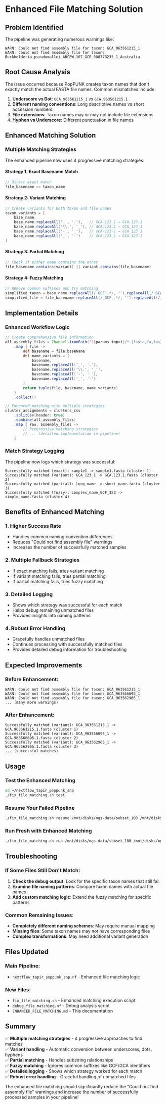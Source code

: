 # Enhanced File Matching Solution

## Problem Identified
The pipeline was generating numerous warnings like:
```
WARN: Could not find assembly file for taxon: GCA_963561215_1
WARN: Could not find assembly file for taxon: Burkholderia_pseudomallei_ABCPW_107_GCF_000773235_1_Australia
```

## Root Cause Analysis
The issue occurred because PopPUNK creates taxon names that don't exactly match the actual FASTA file names. Common mismatches include:

1. **Underscore vs Dot**: `GCA_963561215_1` vs `GCA.963561215.1`
2. **Different naming conventions**: Long descriptive names vs short accession numbers
3. **File extensions**: Taxon names may or may not include file extensions
4. **Hyphen vs Underscore**: Different punctuation in file names

## Enhanced Matching Solution

### Multiple Matching Strategies
The enhanced pipeline now uses 4 progressive matching strategies:

#### Strategy 1: Exact Basename Match
```groovy
// Direct exact match
file_basename == taxon_name
```

#### Strategy 2: Variant Matching
```groovy
// Create variants for both taxon and file names
taxon_variants = [
    base_name,
    base_name.replaceAll('_', '.'),   // GCA_123_1 → GCA.123.1
    base_name.replaceAll('\\.', '_'), // GCA.123.1 → GCA_123_1
    base_name.replaceAll('-', '_'),   // GCA-123-1 → GCA_123_1
    base_name.replaceAll('_', '-')    // GCA_123_1 → GCA-123-1
]
```

#### Strategy 3: Partial Matching
```groovy
// Check if either name contains the other
file_basename.contains(variant) || variant.contains(file_basename)
```

#### Strategy 4: Fuzzy Matching
```groovy
// Remove common suffixes and try matching
simplified_taxon = base_name.replaceAll(/_GCF_.*/, '').replaceAll(/_GCA_.*/, '')
simplified_file = file_basename.replaceAll(/_GCF_.*/, '').replaceAll(/_GCA_.*/, '')
```

## Implementation Details

### Enhanced Workflow Logic
```groovy
// Create comprehensive file information
all_assembly_files = Channel.fromPath("${params.input}/*.{fasta,fa,fas}")
    .map { file -> 
        def basename = file.baseName
        def name_variants = [
            basename,
            basename.replaceAll('_', '.'),
            basename.replaceAll('\\.', '_'),
            basename.replaceAll('-', '_'),
            basename.replaceAll('_', '-')
        ]
        return tuple(file, basename, name_variants)
    }
    .collect()

// Enhanced matching with multiple strategies
cluster_assignments = clusters_csv
    .splitCsv(header: true)
    .combine(all_assembly_files)
    .map { row, assembly_files -> 
        // Progressive matching strategies
        // ... (detailed implementation in pipeline)
    }
```

### Match Strategy Logging
The pipeline now logs which strategy was successful:
```
Successfully matched (exact): sample1 -> sample1.fasta (cluster 1)
Successfully matched (variant): GCA_123_1 -> GCA.123.1.fasta (cluster 2)
Successfully matched (partial): long_name -> short_name.fasta (cluster 3)
Successfully matched (fuzzy): complex_name_GCF_123 -> simple_name.fasta (cluster 4)
```

## Benefits of Enhanced Matching

### 1. **Higher Success Rate**
- Handles common naming convention differences
- Reduces "Could not find assembly file" warnings
- Increases the number of successfully matched samples

### 2. **Multiple Fallback Strategies**
- If exact matching fails, tries variant matching
- If variant matching fails, tries partial matching
- If partial matching fails, tries fuzzy matching

### 3. **Detailed Logging**
- Shows which strategy was successful for each match
- Helps debug remaining unmatched files
- Provides insights into naming patterns

### 4. **Robust Error Handling**
- Gracefully handles unmatched files
- Continues processing with successfully matched files
- Provides detailed debug information for troubleshooting

## Expected Improvements

### Before Enhancement:
```
WARN: Could not find assembly file for taxon: GCA_963561215_1
WARN: Could not find assembly file for taxon: GCA_963566695_1
WARN: Could not find assembly file for taxon: GCA_963562965_1
... (many more warnings)
```

### After Enhancement:
```
Successfully matched (variant): GCA_963561215_1 -> GCA.963561215.1.fasta (cluster 1)
Successfully matched (variant): GCA_963566695_1 -> GCA.963566695.1.fasta (cluster 2)
Successfully matched (variant): GCA_963562965_1 -> GCA.963562965.1.fasta (cluster 3)
... (successful matches)
```

## Usage

### Test the Enhanced Matching
```bash
cd ~/nextflow_tapir_poppunk_snp
./fix_file_matching.sh test
```

### Resume Your Failed Pipeline
```bash
./fix_file_matching.sh resume /mnt/disks/ngs-data/subset_100 /mnt/disks/ngs-data/results_322_genomes_poppunk
```

### Run Fresh with Enhanced Matching
```bash
./fix_file_matching.sh run /mnt/disks/ngs-data/subset_100 /mnt/disks/ngs-data/results_enhanced
```

## Troubleshooting

### If Some Files Still Don't Match:
1. **Check the debug output**: Look for the specific taxon names that still fail
2. **Examine file naming patterns**: Compare taxon names with actual file names
3. **Add custom matching logic**: Extend the fuzzy matching for specific patterns

### Common Remaining Issues:
- **Completely different naming schemes**: May require manual mapping
- **Missing files**: Some taxon names may not have corresponding files
- **Complex transformations**: May need additional variant generation

## Files Updated

### Main Pipeline:
- `nextflow_tapir_poppunk_snp.nf` - Enhanced file matching logic

### New Files:
- `fix_file_matching.sh` - Enhanced matching execution script
- `debug_file_matching.nf` - Debug analysis script
- `ENHANCED_FILE_MATCHING.md` - This documentation

## Summary

✅ **Multiple matching strategies** - 4 progressive approaches to find matches  
✅ **Variant handling** - Automatic conversion between underscores, dots, hyphens  
✅ **Partial matching** - Handles substring relationships  
✅ **Fuzzy matching** - Ignores common suffixes like GCF/GCA identifiers  
✅ **Detailed logging** - Shows which strategy worked for each match  
✅ **Robust error handling** - Graceful handling of unmatched files  

The enhanced file matching should significantly reduce the "Could not find assembly file" warnings and increase the number of successfully processed samples in your pipeline!